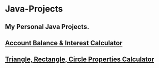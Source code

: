 # Java-Projects

My Personal Java Projects.
-----------------------------------------------------------------------------------------------------------------------------------------
[Account Balance & Interest Calculator](Balance-Interest-Calculator/InterestCalculator.java)
-----------------------------------------------------------------------------------------------------------------------------------------
[Triangle, Rectangle, Circle Properties Calculator](Balance-Interest-Calculator/InterestCalculator.java)
-----------------------------------------------------------------------------------------------------------------------------------------
